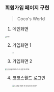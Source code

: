 ### 회원가입 페이지 구현

> Coco's World



1. 메인화면

   

<img src="/Users/bong/Desktop/main.png" alt="main" style="zoom:30%;" />

2. 가입화면 1

   <img src="/Users/bong/Desktop/3.png" alt="3" style="zoom:20%;" />



3. 가입화면 2

<img src="/Users/bong/Desktop/스크린샷 2020-01-20 오전 12.07.38.png" alt="스크린샷 2020-01-20 오전 12.07.38" style="zoom:33%;" />



4. 코코스월드 로그인

   <img src="/Users/bong/Desktop/스크린샷 2020-01-20 오전 12.08.07.png" alt="스크린샷 2020-01-20 오전 12.08.07" style="zoom:33%;" />